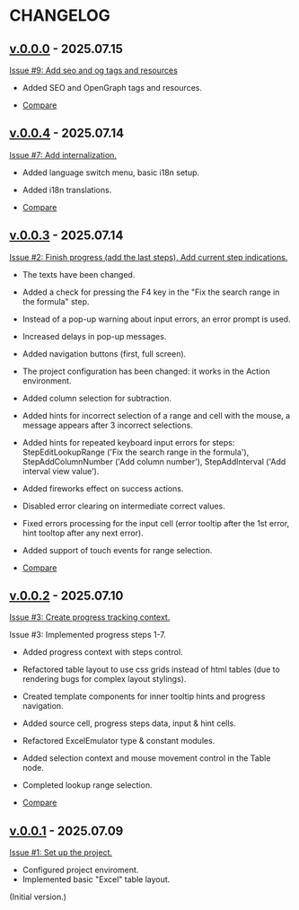 <!--
 @since 2025.07.08
 @changed 2025.08.13, 14:55
-->

# CHANGELOG

## [v.0.0.0](https://github.com/lilliputten/action-pharmastore-trainer/releases/tag/v.0.0.0) - 2025.07.15

[Issue #9: Add seo and og tags and resources](https://github.com/lilliputten/action-pharmastore-trainer/issues/9)

- Added SEO and OpenGraph tags and resources.

- [Compare](https://github.com/lilliputten/action-pharmastore-trainer/compare/v.0.0.4...v.0.0.0)

## [v.0.0.4](https://github.com/lilliputten/action-pharmastore-trainer/releases/tag/v.0.0.4) - 2025.07.14

[Issue #7: Add internalization.](https://github.com/lilliputten/action-pharmastore-trainer/issues/2)

- Added language switch menu, basic i18n setup.
- Added i18n translations.

- [Compare](https://github.com/lilliputten/action-pharmastore-trainer/compare/v.0.0.3...v.0.0.4)

## [v.0.0.3](https://github.com/lilliputten/action-pharmastore-trainer/releases/tag/v.0.0.3) - 2025.07.14

[Issue #2: Finish progress (add the last steps). Add current step indications.](https://github.com/lilliputten/action-pharmastore-trainer/issues/2)

- The texts have been changed.
- Added a check for pressing the F4 key in the "Fix the search range in the formula" step.
- Instead of a pop-up warning about input errors, an error prompt is used.
- Increased delays in pop-up messages.
- Added navigation buttons (first, full screen).
- The project configuration has been changed: it works in the Action environment.
- Added column selection for subtraction.
- Added hints for incorrect selection of a range and cell with the mouse, a message appears after 3 incorrect selections.
- Added hints for repeated keyboard input errors for steps: StepEditLookupRange ('Fix the search range in the formula'), StepAddColumnNumber ('Add column number'), StepAddInterval ('Add interval view value').
- Added fireworks effect on success actions.
- Disabled error clearing on intermediate correct values.
- Fixed errors processing for the input cell (error tooltip after the 1st error, hint tooltop after any next error).
- Added support of touch events for range selection.

- [Compare](https://github.com/lilliputten/action-pharmastore-trainer/compare/v.0.0.2...v.0.0.3)

## [v.0.0.2](https://github.com/lilliputten/action-pharmastore-trainer/releases/tag/v.0.0.2) - 2025.07.10

[Issue #3: Create progress tracking context.](https://github.com/lilliputten/action-pharmastore-trainer/issues/3)

Issue #3: Implemented progress steps 1-7.

- Added progress context with steps control.
- Refactored table layout to use css grids instead of html tables (due to rendering bugs for complex layout stylings).
- Created template components for inner tooltip hints and progress navigation.
- Added source cell, progress steps data, input & hint cells.
- Refactored ExcelEmulator type & constant modules.
- Added selection context and mouse movement control in the Table node.
- Completed lookup range selection.

- [Compare](https://github.com/lilliputten/action-pharmastore-trainer/compare/v.0.0.1...v.0.0.2)

## [v.0.0.1](https://github.com/lilliputten/action-pharmastore-trainer/releases/tag/v.0.0.1) - 2025.07.09

[Issue #1: Set up the project.](https://github.com/lilliputten/action-pharmastore-trainer/issues/1)

- Configured project enviroment.
- Implemented basic "Excel" table layout.

(Initial version.)
